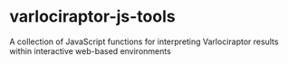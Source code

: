 # varlociraptor-js-tools
A collection of JavaScript functions for interpreting Varlociraptor results within interactive web-based environments
